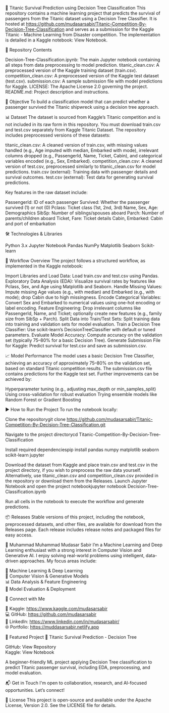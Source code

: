 🚢 Titanic Survival Prediction using Decision Tree Classification
This repository contains a machine learning project that predicts the survival of passengers from the Titanic dataset using a Decision Tree Classifier. It is hosted at https://github.com/mudasarsabir/Titanic-Competition-By-Decision-Tree-Classification and serves as a submission for the Kaggle Titanic - Machine Learning from Disaster competition. The implementation is detailed in a Kaggle notebook: View Notebook.

📂 Repository Contents

Decision-Tree-Classification.ipynb: The main Jupyter notebook containing all steps from data preprocessing to model prediction.
titanic_clean.csv: A preprocessed version of the Kaggle training dataset (train.csv).
competition_clean.csv: A preprocessed version of the Kaggle test dataset (test.csv).
submission.csv: A sample submission file with model predictions for Kaggle.
LICENSE: The Apache License 2.0 governing the project.
README.md: Project description and instructions.


🧠 Objective
To build a classification model that can predict whether a passenger survived the Titanic shipwreck using a decision tree approach.

📊 Dataset
The dataset is sourced from Kaggle’s Titanic competition and is not included in its raw form in this repository. You must download train.csv and test.csv separately from Kaggle Titanic Dataset. The repository includes preprocessed versions of these datasets:

titanic_clean.csv: A cleaned version of train.csv, with missing values handled (e.g., Age imputed with median, Embarked with mode), irrelevant columns dropped (e.g., PassengerId, Name, Ticket, Cabin), and categorical variables encoded (e.g., Sex, Embarked).
competition_clean.csv: A cleaned version of test.csv, preprocessed similarly to titanic_clean.csv for model predictions.
train.csv (external): Training data with passenger details and survival outcomes.
test.csv (external): Test data for generating survival predictions.

Key features in the raw dataset include:

PassengerId: ID of each passenger
Survived: Whether the passenger survived (1) or not (0)
Pclass: Ticket class (1st, 2nd, 3rd)
Name, Sex, Age: Demographics
SibSp: Number of siblings/spouses aboard
Parch: Number of parents/children aboard
Ticket, Fare: Ticket details
Cabin, Embarked: Cabin and port of embarkation


🛠 Technologies & Libraries

Python 3.x
Jupyter Notebook
Pandas
NumPy
Matplotlib
Seaborn
Scikit-learn


🚀 Workflow Overview
The project follows a structured workflow, as implemented in the Kaggle notebook:

Import Libraries and Load Data: Load train.csv and test.csv using Pandas.
Exploratory Data Analysis (EDA): Visualize survival rates by features like Pclass, Sex, and Age using Matplotlib and Seaborn.
Handle Missing Values: Impute missing Age values (e.g., with median) and Embarked (e.g., with mode); drop Cabin due to high missingness.
Encode Categorical Variables: Convert Sex and Embarked to numerical values using one-hot encoding or label encoding.
Feature Engineering: Drop irrelevant columns like PassengerId, Name, and Ticket; optionally create new features (e.g., family size from SibSp + Parch).
Split Data into Train/Test Sets: Split training data into training and validation sets for model evaluation.
Train a Decision Tree Classifier: Use scikit-learn’s DecisionTreeClassifier with default or tuned parameters.
Evaluate Model Accuracy: Compute accuracy on the validation set (typically 75–80% for a basic Decision Tree).
Generate Submission File for Kaggle: Predict survival for test.csv and save as submission.csv.


📈 Model Performance
The model uses a basic Decision Tree Classifier, achieving an accuracy of approximately 75–80% on the validation set, based on standard Titanic competition results. The submission.csv file contains predictions for the Kaggle test set.
Further improvements can be achieved by:

Hyperparameter tuning (e.g., adjusting max_depth or min_samples_split)
Using cross-validation for robust evaluation
Trying ensemble models like Random Forest or Gradient Boosting


▶️ How to Run the Project
To run the notebook locally:

Clone the repositorygit clone https://github.com/mudasarsabir/Titanic-Competition-By-Decision-Tree-Classification.git


Navigate to the project directorycd Titanic-Competition-By-Decision-Tree-Classification


Install required dependenciespip install pandas numpy matplotlib seaborn scikit-learn jupyter


Download the dataset from Kaggle and place train.csv and test.csv in the project directory, if you wish to preprocess the raw data yourself. Alternatively, use titanic_clean.csv and competition_clean.csv provided in the repository or download them from the Releases.
Launch Jupyter Notebook and open the project notebookjupyter notebook Decision-Tree-Classification.ipynb


Run all cells in the notebook to execute the workflow and generate predictions.


📦 Releases
Stable versions of this project, including the notebook, preprocessed datasets, and other files, are available for download from the Releases page. Each release includes release notes and packaged files for easy access.

👋 Muhammad Muhammad Mudasar Sabir
I’m a Machine Learning and Deep Learning enthusiast with a strong interest in Computer Vision and Generative AI. I enjoy solving real-world problems using intelligent, data-driven approaches. My focus areas include:

🤖 Machine Learning & Deep Learning  
🧠 Computer Vision & Generative Models  
📊 Data Analysis & Feature Engineering  
🚀 Model Evaluation & Deployment


🔗 Connect with Me

🧠 Kaggle: https://www.kaggle.com/mudasarsabir  
💻 GitHub: https://github.com/mudasarsabir  
🔗 LinkedIn: https://www.linkedin.com/in/mudasarsabir/  
🌐 Portfolio: https://muddasarsabir.netlify.app


📌 Featured Project
🎯 Titanic Survival Prediction - Decision Tree

GitHub: View Repository  
Kaggle: View Notebook

A beginner-friendly ML project applying Decision Tree classification to predict Titanic passenger survival, including EDA, preprocessing, and model evaluation.

📬 Get in Touch
I'm open to collaboration, research, and AI-focused opportunities. Let’s connect!

📜 License
This project is open-source and available under the Apache License, Version 2.0. See the LICENSE file for details.
